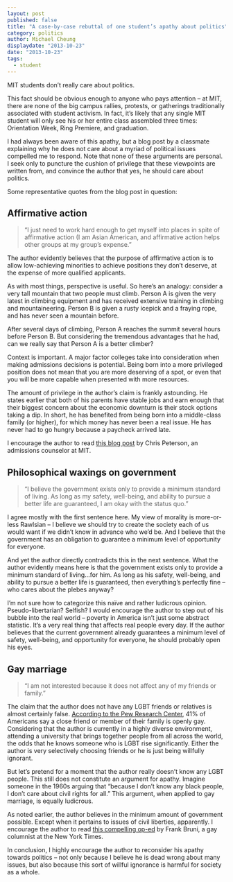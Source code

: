 ```yaml
---
layout: post
published: false
title: "A case-by-case rebuttal of one student’s apathy about politics"
category: politics
author: Michael Cheung
displaydate: "2013-10-23"
date: "2013-10-23"
tags: 
  - student
---
```


MIT students don’t really care about politics.  

This fact should be obvious enough to anyone who pays attention – at MIT, there are none of the big campus rallies, protests, or gatherings traditionally associated with student activism.  In fact, it’s likely that any single MIT student will only see his or her entire class assembled three times: Orientation Week, Ring Premiere, and graduation.

I had always been aware of this apathy, but a blog post by a classmate explaining why he does not care about a myriad of political issues compelled me to respond.  Note that none of these arguments are personal.  I seek only to puncture the cushion of privilege that these viewpoints are written from, and convince the author that yes, he should care about politics.

Some representative quotes from the blog post in question:

## **Affirmative action**
> “I just need to work hard enough to get myself into places in spite of affirmative action (I am Asian American, and affirmative action helps other groups at my group’s expense.”

The author evidently believes that the purpose of affirmative action is to allow low-achieving minorities to achieve positions they don’t deserve, at the expense of more qualified applicants.

As with most things, perspective is useful.  So here’s an analogy: consider a very tall mountain that two people must climb.  Person A is given the very latest in climbing equipment and has received extensive training in climbing and mountaineering.  Person B is given a rusty icepick and a fraying rope, and has never seen a mountain before.

After several days of climbing, Person A reaches the summit several hours before Person B.  But considering the tremendous advantages that he had, can we really say that Person A is a better climber?

Context is important.  A major factor colleges take into consideration when making admissions decisions is potential.  Being born into a more privileged position does not mean that you are more deserving of a spot, or even that you will be more capable when presented with more resources.  

The amount of privilege in the author’s claim is frankly astounding.  He states earlier that both of his parents have stable jobs and earn enough that their biggest concern about the economic downturn is their stock options taking a dip.  In short, he has benefited from being born into a middle-class family (or higher), for which money has never been a real issue.  He has never had to go hungry because a paycheck arrived late.  

I encourage the author to read [this blog post](http://mitadmissions.org/blogs/entry/diversity-or-merit) by Chris Peterson, an admissions counselor at MIT.

## **Philosophical waxings on government**

> “I believe the government exists only to provide a minimum standard of living.  As long as my safety, well-being, and ability to pursue a better life are guaranteed, I am okay with the status quo.”

I agree mostly with the first sentence here.  My view of morality is more-or-less Rawlsian – I believe we should try to create the society each of us would want if we didn’t know in advance who we’d be.  And I believe that the government has an obligation to guarantee a minimum level of opportunity for everyone.  

And yet the author directly contradicts this in the next sentence.  What the author evidently means here is that the government exists only to provide a minimum standard of living…for him.  As long as his safety, well-being, and ability to pursue a better life is guaranteed, then everything’s perfectly fine – who cares about the plebes anyway?

I’m not sure how to categorize this naïve and rather ludicrous opinion.  Pseudo-libertarian?  Selfish?  I would encourage the author to step out of his bubble into the real world – poverty in America isn’t just some abstract statistic.  It’s a very real thing that affects real people every day.  If the author believes that the current government already guarantees a minimum level of safety, well-being, and opportunity for everyone, he should probably open his eyes.

## **Gay marriage**

> “I am not interested because it does not affect any of my friends or family.”

The claim that the author does not have any LGBT friends or relatives is almost certainly false.  [According to the Pew Research Center](http://www.pewresearch.org/2007/05/22/fourinten-americans-have-close-friends-or-relatives-who-are-gay/), 41% of Americans say a close friend or member of their family is openly gay.  Considering that the author is currently in a highly diverse environment, attending a university that brings together people from all across the world, the odds that he knows someone who is LGBT rise significantly.  Either the author is very selectively choosing friends or he is just being willfully ignorant.

But let’s pretend for a moment that the author really doesn’t know any LGBT people.  This still does not constitute an argument for apathy.  Imagine someone in the 1960s arguing that “because I don’t know any black people, I don’t care about civil rights for all.”  This argument, when applied to gay marriage, is equally ludicrous.

As noted earlier, the author believes in the minimum amount of government possible.  Except when it pertains to issues of civil liberties, apparently.
I encourage the author to read [this compelling op-ed](http://www.nytimes.com/2011/06/26/opinion/sunday/26bruni.html) by Frank Bruni, a gay columnist at the New York Times.
 
In conclusion, I highly encourage the author to reconsider his apathy towards politics – not only because I believe he is dead wrong about many issues, but also because this sort of willful ignorance is harmful for society as a whole.
